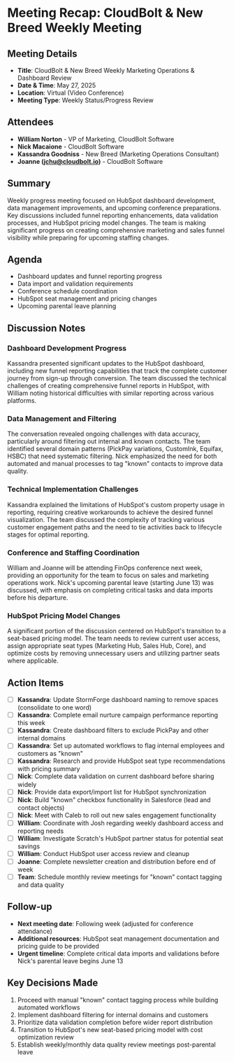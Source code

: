 # Meeting Recap: CloudBolt & New Breed Weekly Meeting

## Meeting Details
- **Title**: CloudBolt & New Breed Weekly Marketing Operations & Dashboard Review
- **Date & Time**: May 27, 2025
- **Location**: Virtual (Video Conference)
- **Meeting Type**: Weekly Status/Progress Review

## Attendees
- **William Norton** - VP of Marketing, CloudBolt Software
- **Nick Macaione** - CloudBolt Software
- **Kassandra Goodniss** - New Breed (Marketing Operations Consultant)
- **Joanne (jchu@cloudbolt.io)** - CloudBolt Software

## Summary
Weekly progress meeting focused on HubSpot dashboard development, data management improvements, and upcoming conference preparations. Key discussions included funnel reporting enhancements, data validation processes, and HubSpot pricing model changes. The team is making significant progress on creating comprehensive marketing and sales funnel visibility while preparing for upcoming staffing changes.

## Agenda
- Dashboard updates and funnel reporting progress
- Data import and validation requirements
- Conference schedule coordination
- HubSpot seat management and pricing changes
- Upcoming parental leave planning

## Discussion Notes

### Dashboard Development Progress
Kassandra presented significant updates to the HubSpot dashboard, including new funnel reporting capabilities that track the complete customer journey from sign-up through conversion. The team discussed the technical challenges of creating comprehensive funnel reports in HubSpot, with William noting historical difficulties with similar reporting across various platforms.

### Data Management and Filtering
The conversation revealed ongoing challenges with data accuracy, particularly around filtering out internal and known contacts. The team identified several domain patterns (PickPay variations, CustomInk, Equifax, HSBC) that need systematic filtering. Nick emphasized the need for both automated and manual processes to tag "known" contacts to improve data quality.

### Technical Implementation Challenges
Kassandra explained the limitations of HubSpot's custom property usage in reporting, requiring creative workarounds to achieve the desired funnel visualization. The team discussed the complexity of tracking various customer engagement paths and the need to tie activities back to lifecycle stages for optimal reporting.

### Conference and Staffing Coordination
William and Joanne will be attending FinOps conference next week, providing an opportunity for the team to focus on sales and marketing operations work. Nick's upcoming parental leave (starting June 13) was discussed, with emphasis on completing critical tasks and data imports before his departure.

### HubSpot Pricing Model Changes
A significant portion of the discussion centered on HubSpot's transition to a seat-based pricing model. The team needs to review current user access, assign appropriate seat types (Marketing Hub, Sales Hub, Core), and optimize costs by removing unnecessary users and utilizing partner seats where applicable.

## Action Items
- [ ] **Kassandra**: Update StormForge dashboard naming to remove spaces (consolidate to one word)
- [ ] **Kassandra**: Complete email nurture campaign performance reporting this week
- [ ] **Kassandra**: Create dashboard filters to exclude PickPay and other internal domains
- [ ] **Kassandra**: Set up automated workflows to flag internal employees and customers as "known"
- [ ] **Kassandra**: Research and provide HubSpot seat type recommendations with pricing summary
- [ ] **Nick**: Complete data validation on current dashboard before sharing widely
- [ ] **Nick**: Provide data export/import list for HubSpot synchronization
- [ ] **Nick**: Build "known" checkbox functionality in Salesforce (lead and contact objects)
- [ ] **Nick**: Meet with Caleb to roll out new sales engagement functionality
- [ ] **William**: Coordinate with Josh regarding weekly dashboard access and reporting needs
- [ ] **William**: Investigate Scratch's HubSpot partner status for potential seat savings
- [ ] **William**: Conduct HubSpot user access review and cleanup
- [ ] **Joanne**: Complete newsletter creation and distribution before end of week
- [ ] **Team**: Schedule monthly review meetings for "known" contact tagging and data quality

## Follow-up
- **Next meeting date**: Following week (adjusted for conference attendance)
- **Additional resources**: HubSpot seat management documentation and pricing guide to be provided
- **Urgent timeline**: Complete critical data imports and validations before Nick's parental leave begins June 13

## Key Decisions Made
1. Proceed with manual "known" contact tagging process while building automated workflows
2. Implement dashboard filtering for internal domains and customers
3. Prioritize data validation completion before wider report distribution
4. Transition to HubSpot's new seat-based pricing model with cost optimization review
5. Establish weekly/monthly data quality review meetings post-parental leave